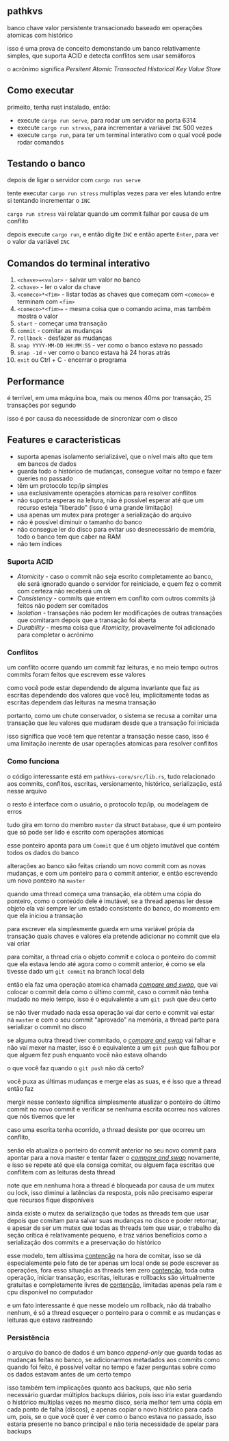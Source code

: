 pathkvs
---

banco chave valor persistente transacionado baseado em operações atomicas com histórico

isso é uma prova de conceito demonstando um banco relativamente simples, que suporta ACID e detecta conflitos sem usar semáforos

o acrónimo significa *Persitent Atomic Transacted Historical Key Value Store*

## Como executar

primeito, tenha rust instalado, então:

* execute `cargo run serve`, para rodar um servidor na porta 6314
* execute `cargo run stress`, para incrementar a variável `INC` 500 vezes
* execute `cargo run`, para ter um terminal interativo com o qual você pode rodar comandos

## Testando o banco

depois de ligar o servidor com `cargo run serve`

tente executar `cargo run stress` multiplas vezes para ver eles lutando entre si tentando incrementar o `INC`

`cargo run stress` vai relatar quando um commit falhar por causa de um conflito

depois execute `cargo run`, e então digite `INC` e então aperte `Enter`, para ver o valor da variável `INC`

## Comandos do terminal interativo
1. `<chave>=<valor>` - salvar um valor no banco
2. `<chave>` - ler o valor da chave
3. `<comeco>*<fim>` - listar todas as chaves que começam com `<comeco>` e terminam com `<fim>`
3. `<comeco>*<fim>=` - mesma coisa que o comando acima, mas também mostra o valor
4. `start` - começar uma transação
5. `commit` - comitar as mudanças
6. `rollback` - desfazer as mudanças
7. `snap YYYY-MM-DD HH:MM:SS` - ver como o banco estava no passado
8. `snap -1d` - ver como o banco estava há 24 horas atrás
9. `exit` ou Ctrl + C - encerrar o programa

## Performance
é terrível, em uma máquina boa, mais ou menos 40ms por transação, 25 transações por segundo

isso é por causa da necessidade de sincronizar com o disco

## Features e caracteristicas
* suporta apenas isolamento serializável, que o nível mais alto que tem em bancos de dados
* guarda todo o histórico de mudanças, consegue voltar no tempo e fazer queries no passado
* têm um protocolo tcp/ip simples
* usa exclusivamente operações atomicas para resolver conflitos
* não suporta esperas na leitura, não é possível esperar até que um recurso esteja "liberado" (isso é uma grande limitação)
* usa apenas um mutex para proteger a serialização do arquivo
* não é possível diminuir o tamanho do banco
* não consegue ler do disco para evitar uso desnecessário de memória, todo o banco tem que caber na RAM
* não tem índices

### Suporta ACID
* *Atomicity* - caso o commit não seja escrito completamente ao banco, ele será ignorado quando o servidor for reiniciado, e quem fez o commit com certeza não receberá um ok
* *Consistency* - commits que entrem em conflito com outros commits já feitos não podem ser comitados
* *Isolation* - transações não podem ler modificações de outras transações que comitaram depois que a transação foi aberta
* *Durability* - mesma coisa que *Atomicity*, provavelmente foi adicionado para completar o acrónimo

### Conflitos
um conflito ocorre quando um commit faz leituras, e no meio tempo outros commits foram feitos que escrevem esse valores

como você pode estar dependendo de alguma invariante que faz as escritas dependendo dos valores que você leu,
implicitamente todas as escritas dependem das leituras na mesma transação

portanto, como um chute conservador, o sistema se recusa a comitar uma transação que leu valores que mudaram desde que a transação foi iniciada

isso significa que você tem que retentar a transação nesse caso, isso é uma limitação inerente de usar operações atomicas para resolver conflitos

### Como funciona
o código interessante está em `pathkvs-core/src/lib.rs`, tudo relacionado aos commits, conflitos, escritas, versionamento, histórico, serialização, está nesse arquivo

o resto é interface com o usuário, o protocolo tcp/ip, ou modelagem de erros

tudo gira em torno do membro `master` da struct `Database`, que é um ponteiro que só pode ser lido e escrito com operações atomicas

esse ponteiro aponta para um `Commit` que é um objeto imutável que contém todos os dados do banco

alterações ao banco são feitas criando um novo commit com as novas mudanças, e com um ponteiro para o commit anterior, e então escrevendo um novo ponteiro na `master`

quando uma thread começa uma transação, ela obtém uma cópia do ponteiro, como o conteúdo dele é imutável, se a thread apenas ler desse objeto ela vai sempre ler um estado consistente do banco, do momento em que ela iniciou a transação

para escrever ela simplesmente guarda em uma variável própia da transação quais chaves e valores ela pretende adicionar no commit que ela vai criar

para comitar, a thread cria o objeto commit e coloca o ponteiro do commit que ela estava lendo até agora como o commit anterior, é como se ela tivesse dado um `git commit` na branch local dela

então ela faz uma operação atomica chamada [*compare and swap*](https://en.wikipedia.org/wiki/Compare-and-swap), que vai colocar o commit dela como o último commit, caso o commit não tenha mudado no meio tempo, isso é o equivalente a um `git push` que deu certo

se não tiver mudado nada essa operação vai dar certo e commit vai estar na `master` e com o seu commit "aprovado" na memória, a thread parte para serializar o commit no disco

se alguma outra thread tiver commitado, o [*compare and swap*](https://en.wikipedia.org/wiki/Compare-and-swap) vai falhar e não vai mexer na master, isso é o equivalente a um `git push` que falhou por que alguem fez push enquanto você não estava olhando

o que você faz quando o `git push` não dá certo?

você puxa as últimas mudanças e merge elas as suas, e é isso que a thread então faz

mergir nesse contexto significa simplesmente atualizar o ponteiro do último commit no novo commit e verificar se nenhuma escrita ocorreu nos valores que nós tivemos que ler

caso uma escrita tenha ocorrido, a thread desiste por que ocorreu um conflito,

senão ela atualiza o ponteiro do commit anterior no seu novo commit para apontar para a nova master e tentar fazer o [*compare and swap*](https://en.wikipedia.org/wiki/Compare-and-swap) novamente, e isso se repete até que ela consiga comitar, ou alguem faça escritas que conflitem com as leituras desta thread

note que em nenhuma hora a thread é bloqueada por causa de um mutex ou lock, isso diminui a latências da resposta, pois não precisamo esperar que recursos fique disponíveis

ainda existe o mutex da serialização que todas as threads tem que usar depois que comitam para salvar suas mudanças no disco e poder retornar, e apesar de ser um mutex que todas as threads tem que usar, o trabalho da seção crítica é relativamente pequeno, e traz vários benefícios como a serialização dos commits e a preservação do histórico

esse modelo, tem altíssima [contenção](https://en.wikipedia.org/wiki/Resource_contention) na hora de comitar, isso se dá especialemente pelo fato de ter apenas um local onde se pode escrever as operações, fora esso situação as threads tem zero [contenção](https://en.wikipedia.org/wiki/Resource_contention), toda outra operação, iniciar transação, escritas, leituras e rollbacks são virtualmente gratuitas e completamente livres de [contenção](https://en.wikipedia.org/wiki/Resource_contention), limitadas apenas pela ram e cpu disponível no computador

e um fato interessante é que nesse modelo um rollback, não dá trabalho nenhum, é só a thread esqueçer o ponteiro para o commit e as mudanças e leituras que estava rastreando

### Persistência
o arquivo do banco de dados é um banco *append-only* que guarda todas as mudanças feitas no banco, se adicionarmos metadados aos commits como quando foi feito, é possível voltar no tempo e fazer perguntas sobre como os dados estavam antes de um certo tempo

isso também tem implicações quanto aos backups, que não seria necessário guardar múltiplos backups diários, pois isso iria estar guardando o histórico multiplas vezes no mesmo disco, seria melhor tem uma cópia em cada ponto de falha (discos), e apenas copiar o novo histórico para cada um, pois, se o que você quer é ver como o banco estava no passado, isso estaria presente no banco principal e não teria necessidade de apelar para backups
